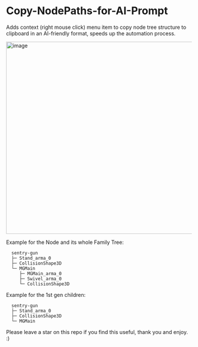 # Copy-NodePaths-for-AI-Prompt
Adds context (right mouse click) menu item to copy node tree structure to clipboard in an AI-friendly format, speeds up the automation process.

<img width="717" height="522" alt="image" src="https://github.com/user-attachments/assets/01703520-67b5-4167-9638-726b5c973af3" />

Example for the Node and its whole Family Tree:


      sentry-gun
      ├─ Stand_arma_0
      ├─ CollisionShape3D
      └─ MGMain
         ├─ MGMain_arma_0
         ├─ Swivel_arma_0
         └─ CollisionShape3D

Example for the 1st gen children:


      sentry-gun
      ├─ Stand_arma_0
      ├─ CollisionShape3D
      └─ MGMain


Please leave a star on this repo if you find this useful, thank you and enjoy. :)


